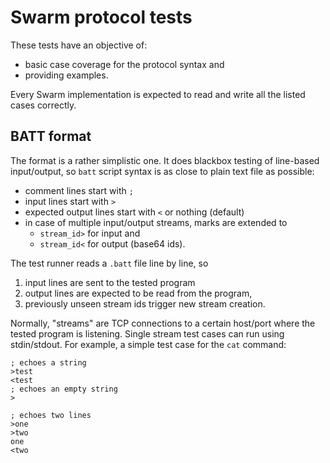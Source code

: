 # Swarm protocol tests

These tests have an objective of:

* basic case coverage for the protocol syntax and
* providing examples.

Every Swarm implementation is expected to read and write all the
listed cases correctly.

## BATT format

The format is a rather simplistic one.  It does blackbox testing
of line-based input/output, so `batt` script syntax is as close
to plain text file as possible:

* comment lines start with `;`
* input lines start with `>`
* expected output lines start with `<` or nothing (default)
* in case of multiple input/output streams, marks are extended to
    * `stream_id>` for input and
    * `stream_id<` for output (base64 ids).

The test runner reads a `.batt` file line by line, so

1. input lines are sent to the tested program
2. output lines are expected to be read from the program,
3. previously unseen stream ids trigger new stream creation.

Normally, "streams" are TCP connections to a certain host/port
where the tested program is listening. Single stream test cases
can run using stdin/stdout.  For example, a simple test case
for the `cat` command:

    ; echoes a string
    >test
    <test
    ; echoes an empty string
    >

    ; echoes two lines
    >one
    >two
    one
    <two
